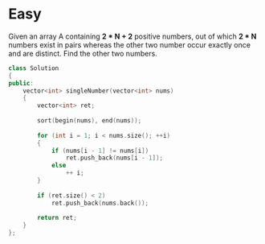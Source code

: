 # Easy

Given an array A containing **2 * N + 2** positive numbers, out of which **2 * N** numbers exist in pairs whereas the other two number occur exactly once and are distinct. Find the other two numbers.

```cpp
class Solution
{
public:
    vector<int> singleNumber(vector<int> nums) 
    {
        vector<int> ret;
        
        sort(begin(nums), end(nums));
        
        for (int i = 1; i < nums.size(); ++i)
        {
            if (nums[i - 1] != nums[i])
                ret.push_back(nums[i - 1]);
            else
                ++ i;
        }
        
        if (ret.size() < 2)
            ret.push_back(nums.back());
        
        return ret;
    }
};
```

